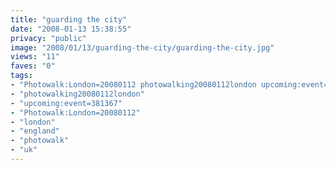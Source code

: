 ```yaml
---
title: "guarding the city"
date: "2008-01-13 15:38:55"
privacy: "public"
image: "2008/01/13/guarding-the-city/guarding-the-city.jpg"
views: "11"
faves: "0"
tags:
- "Photowalk:London=20080112 photowalking20080112london upcoming:event=381367 london england uk Photowalk:London=20080112"
- "photowalking20080112london"
- "upcoming:event=381367"
- "Photowalk:London=20080112"
- "london"
- "england"
- "photowalk"
- "uk"
---
```


